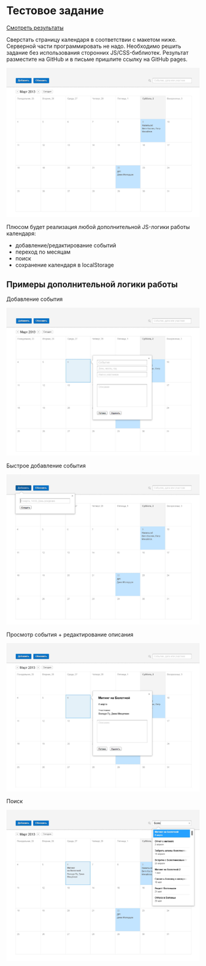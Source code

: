 # Тестовое задание

[Смотреть результаты](https://verespro.github.io/Homework-Calendar/)

Сверстать страницу календаря в соответствии с макетом ниже. Серверной части программировать не надо. Необходимо решить задание без использования сторонних JS/CSS-библиотек. Результат разместите на GitHub и в письме пришлите ссылку на GitHub pages. 

![](images/01.jpg)

Плюсом будет реализация любой дополнительной JS-логики работы календаря: 

+ добавление/редактирование событий 
+ переход по месяцам 
+ поиск 
+ сохранение календаря в localStorage


## Примеры дополнительной логики работы 

Добавление события

![](images/02.jpg)

Быстрое добавление события

![](images/03.jpg)

Просмотр события + редактирование описания

![](images/04.jpg)

Поиск

![](images/05.jpg)
